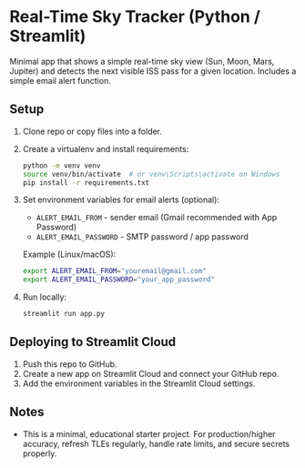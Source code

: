 # Real-Time Sky Tracker (Python / Streamlit)

Minimal app that shows a simple real-time sky view (Sun, Moon, Mars, Jupiter) and detects the next visible ISS pass for a given location. Includes a simple email alert function.

## Setup
1. Clone repo or copy files into a folder.
2. Create a virtualenv and install requirements:
   ```bash
   python -m venv venv
   source venv/bin/activate  # or venv\Scripts\activate on Windows
   pip install -r requirements.txt
   ```
3. Set environment variables for email alerts (optional):
   - `ALERT_EMAIL_FROM` - sender email (Gmail recommended with App Password)
   - `ALERT_EMAIL_PASSWORD` - SMTP password / app password

   Example (Linux/macOS):
   ```bash
   export ALERT_EMAIL_FROM="youremail@gmail.com"
   export ALERT_EMAIL_PASSWORD="your_app_password"
   ```

4. Run locally:
   ```bash
   streamlit run app.py
   ```

## Deploying to Streamlit Cloud
1. Push this repo to GitHub.
2. Create a new app on Streamlit Cloud and connect your GitHub repo.
3. Add the environment variables in the Streamlit Cloud settings.

## Notes
- This is a minimal, educational starter project. For production/higher accuracy, refresh TLEs regularly, handle rate limits, and secure secrets properly.
